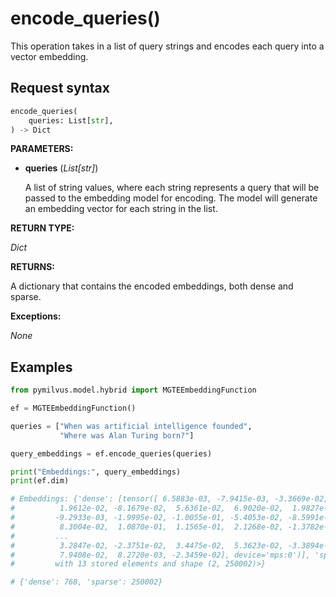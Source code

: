 # encode_queries()

This operation takes in a list of query strings and encodes each query into a vector embedding.

## Request syntax

```python
encode_queries(
    queries: List[str], 
) -> Dict
```

**PARAMETERS:**

- **queries** (*List[str]*)

    A list of string values, where each string represents a query that will be passed to the embedding model for encoding. The model will generate an embedding vector for each string in the list.

**RETURN TYPE:**

*Dict*

**RETURNS:**

A dictionary that contains the encoded embeddings, both dense and sparse.

**Exceptions:**

*None*

## Examples

```python
from pymilvus.model.hybrid import MGTEEmbeddingFunction

ef = MGTEEmbeddingFunction()

queries = ["When was artificial intelligence founded", 
           "Where was Alan Turing born?"]

query_embeddings = ef.encode_queries(queries)

print("Embeddings:", query_embeddings)
print(ef.dim)

# Embeddings: {'dense': [tensor([ 6.5883e-03, -7.9415e-03, -3.3669e-02, -2.6450e-02,  1.4345e-02,
#          1.9612e-02, -8.1679e-02,  5.6361e-02,  6.9020e-02,  1.9827e-02,
#         -9.2933e-03, -1.9995e-02, -1.0055e-01, -5.4053e-02, -8.5991e-02,
#          8.3004e-02,  1.0870e-01,  1.1565e-01,  2.1268e-02, -1.3782e-02,
#         ...
#          3.2847e-02, -2.3751e-02,  3.4475e-02,  5.3623e-02, -3.3894e-02,
#          7.9408e-02,  8.2720e-03, -2.3459e-02], device='mps:0')], 'sparse': <Compressed Sparse Row sparse array of dtype 'float64'
#         with 13 stored elements and shape (2, 250002)>}

# {'dense': 768, 'sparse': 250002}
```
